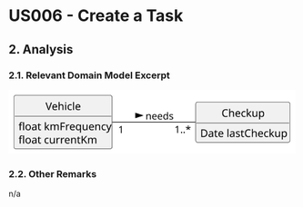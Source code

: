 # US006 - Create a Task 

## 2. Analysis

### 2.1. Relevant Domain Model Excerpt 

![Domain Model](svg/us008-domain-model.svg)

### 2.2. Other Remarks

n/a